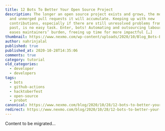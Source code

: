 ```yaml
---
title: 12 Bots To Better Your Open Source Project
description: The longer an open source project exists and grows, the more issues
  and unmerged pull requests it will accumulate. Keeping up with new
  contributions, especially if there are still unresolved problems from the
  past, is no easy task. Enter, bots! Automating and outsourcing labour to bots
  eases maintainers’ burden, freeing up time for more impactful […]
thumbnail: https://www.nexmo.com/wp-content/uploads/2020/10/Blog_Bots-Better-Opensource_1200x600.png
author: nahrinjalal
published: true
published_at: 2020-10-28T14:35:06
comments: true
category: tutorial
old_categories:
  - developer
  - developers
tags:
  - bots
  - github-actions
  - hacktoberfest
  - open-source
  - probot
canonical: https://www.nexmo.com/blog/2020/10/28/12-bots-to-better-your-open-source-project
redirect: https://www.nexmo.com/blog/2020/10/28/12-bots-to-better-your-open-source-project
---
```

Content to be migrated...